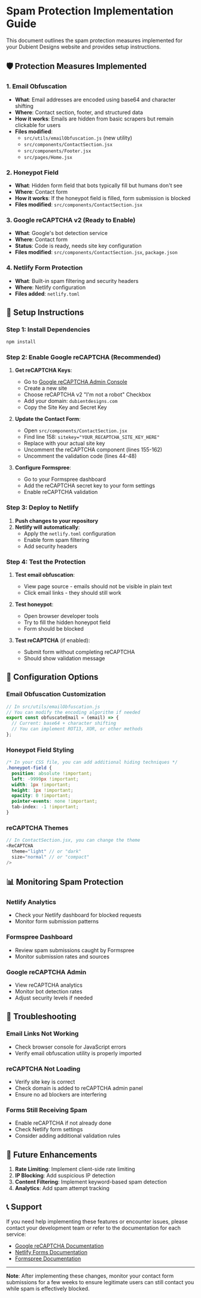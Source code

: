 # Spam Protection Implementation Guide

This document outlines the spam protection measures implemented for your Dubient Designs website and provides setup instructions.

## 🛡️ Protection Measures Implemented

### 1. Email Obfuscation
- **What**: Email addresses are encoded using base64 and character shifting
- **Where**: Contact section, footer, and structured data
- **How it works**: Emails are hidden from basic scrapers but remain clickable for users
- **Files modified**: 
  - `src/utils/emailObfuscation.js` (new utility)
  - `src/components/ContactSection.jsx`
  - `src/components/Footer.jsx`
  - `src/pages/Home.jsx`

### 2. Honeypot Field
- **What**: Hidden form field that bots typically fill but humans don't see
- **Where**: Contact form
- **How it works**: If the honeypot field is filled, form submission is blocked
- **Files modified**: `src/components/ContactSection.jsx`

### 3. Google reCAPTCHA v2 (Ready to Enable)
- **What**: Google's bot detection service
- **Where**: Contact form
- **Status**: Code is ready, needs site key configuration
- **Files modified**: `src/components/ContactSection.jsx`, `package.json`

### 4. Netlify Form Protection
- **What**: Built-in spam filtering and security headers
- **Where**: Netlify configuration
- **Files added**: `netlify.toml`

## 🚀 Setup Instructions

### Step 1: Install Dependencies
```bash
npm install
```

### Step 2: Enable Google reCAPTCHA (Recommended)

1. **Get reCAPTCHA Keys**:
   - Go to [Google reCAPTCHA Admin Console](https://www.google.com/recaptcha/admin)
   - Create a new site
   - Choose reCAPTCHA v2 "I'm not a robot" Checkbox
   - Add your domain: `dubientdesigns.com`
   - Copy the Site Key and Secret Key

2. **Update the Contact Form**:
   - Open `src/components/ContactSection.jsx`
   - Find line 158: `sitekey="YOUR_RECAPTCHA_SITE_KEY_HERE"`
   - Replace with your actual site key
   - Uncomment the reCAPTCHA component (lines 155-162)
   - Uncomment the validation code (lines 44-48)

3. **Configure Formspree**:
   - Go to your Formspree dashboard
   - Add the reCAPTCHA secret key to your form settings
   - Enable reCAPTCHA validation

### Step 3: Deploy to Netlify

1. **Push changes to your repository**
2. **Netlify will automatically**:
   - Apply the `netlify.toml` configuration
   - Enable form spam filtering
   - Add security headers

### Step 4: Test the Protection

1. **Test email obfuscation**:
   - View page source - emails should not be visible in plain text
   - Click email links - they should still work

2. **Test honeypot**:
   - Open browser developer tools
   - Try to fill the hidden honeypot field
   - Form should be blocked

3. **Test reCAPTCHA** (if enabled):
   - Submit form without completing reCAPTCHA
   - Should show validation message

## 🔧 Configuration Options

### Email Obfuscation Customization
```javascript
// In src/utils/emailObfuscation.js
// You can modify the encoding algorithm if needed
export const obfuscateEmail = (email) => {
  // Current: base64 + character shifting
  // You can implement ROT13, XOR, or other methods
};
```

### Honeypot Field Styling
```css
/* In your CSS file, you can add additional hiding techniques */
.honeypot-field {
  position: absolute !important;
  left: -9999px !important;
  width: 1px !important;
  height: 1px !important;
  opacity: 0 !important;
  pointer-events: none !important;
  tab-index: -1 !important;
}
```

### reCAPTCHA Themes
```javascript
// In ContactSection.jsx, you can change the theme
<ReCAPTCHA
  theme="light" // or "dark"
  size="normal" // or "compact"
/>
```

## 📊 Monitoring Spam Protection

### Netlify Analytics
- Check your Netlify dashboard for blocked requests
- Monitor form submission patterns

### Formspree Dashboard
- Review spam submissions caught by Formspree
- Monitor submission rates and sources

### Google reCAPTCHA Admin
- View reCAPTCHA analytics
- Monitor bot detection rates
- Adjust security levels if needed

## 🚨 Troubleshooting

### Email Links Not Working
- Check browser console for JavaScript errors
- Verify email obfuscation utility is properly imported

### reCAPTCHA Not Loading
- Verify site key is correct
- Check domain is added to reCAPTCHA admin panel
- Ensure no ad blockers are interfering

### Forms Still Receiving Spam
- Enable reCAPTCHA if not already done
- Check Netlify form settings
- Consider adding additional validation rules

## 🔄 Future Enhancements

1. **Rate Limiting**: Implement client-side rate limiting
2. **IP Blocking**: Add suspicious IP detection
3. **Content Filtering**: Implement keyword-based spam detection
4. **Analytics**: Add spam attempt tracking

## 📞 Support

If you need help implementing these features or encounter issues, please contact your development team or refer to the documentation for each service:

- [Google reCAPTCHA Documentation](https://developers.google.com/recaptcha)
- [Netlify Forms Documentation](https://docs.netlify.com/forms/setup/)
- [Formspree Documentation](https://help.formspree.io/)

---

**Note**: After implementing these changes, monitor your contact form submissions for a few weeks to ensure legitimate users can still contact you while spam is effectively blocked.